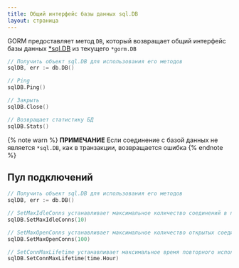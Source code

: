 ```yaml
---
title: Общий интерфейс базы данных sql.DB
layout: страница
---
```


GORM предоставляет метод `DB`, который возвращает общий интерфейс базы данных [\*sql.DB](https://pkg.go.dev/database/sql#DB) из текущего `*gorm.DB`

```go
// Получить объект sql.DB для использования его методов
sqlDB, err := db.DB()

// Ping
sqlDB.Ping()

// Закрыть
sqlDB.Close()

// Возвращает статистику БД
sqlDB.Stats()
```

{% note warn %}
**ПРИМЕЧАНИЕ** Если соединение с базой данных не является `*sql.DB`, как в транзакции, возвращается ошибка
{% endnote %}

## Пул подключений

```go
// Получить объект sql.DB для использования его методов
sqlDB, err := db.DB()

// SetMaxIdleConns устанавливает максимальное количество соединений в пуле бездействия.
sqlDB.SetMaxIdleConns(10)

// SetMaxOpenConns устанавливает максимальное количество открытых соединений с БД.
sqlDB.SetMaxOpenConns(100)

// SetConnMaxLifetime устанавливает максимальное время повторного использования соединения.
sqlDB.SetConnMaxLifetime(time.Hour)
```
